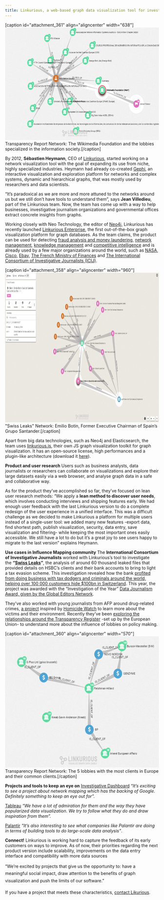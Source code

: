```yaml
---
title: Linkurious, a web-based graph data visualization tool for investigative journalism
---
```


[caption id="attachment_361" align="aligncenter" width="638"]<img class="wp-image-361" src="/assets/images/linkurious1.png" alt="Transparency Report Network: The Wikimedia Foundation and the lobbies specialized in the information society." width="638" height="368" /> Transparency Report Network: The Wikimedia Foundation and the lobbies specialized in the information society.[/caption]

By 2012, <strong>Sébastien Heymann</strong>, CEO of <a href="http://linkurio.us/" target="_blank">Linkurious</a>, started working on a network visualization tool with the goal of expanding its use from niche, highly specialized industries. Heymann had already co-created <a href="http://gephi.github.io/" target="_blank">Gephi</a>, an interactive visualization and exploration platform for networks and complex systems, dynamic and hierarchical graphs, that was mostly used by researchers and data scientists.

“It’s paradoxical as we are more and more attuned to the networks around us but we still don’t have tools to understand them”, says <strong>Jean Villedieu</strong>, part of the Linkurious team. Now, the team has come up with a way to help businesses, investigative journalism organizations and governmental offices extract concrete insights from graphs.

Working closely with Neo Technology, the editor of <a href="http://neo4j.com/" target="_blank">Neo4j</a>, Linkurious has recently launched <a href="https://linkurio.us/announcing-linkurious-enterprise-the-first-data-visualization-platform-for-graph-databases/" target="_blank">Linkurious Enterprise</a>, the first out-of-the-box graph visualization platform for graph databases. As the team claims, the product can be used for detecting <a href="https://linkurio.us/solutions/fraud-detection/" target="_blank">fraud analysis</a><a href="https://linkurio.us/solutions/fraud-detection/" target="_blank"> and money laundering</a>, <a href="https://linkurio.us/solutions/network-management/" target="_blank">network management</a>, <a href="https://linkurio.us/solutions/knowledge-management/" target="_blank">knowledge management</a> and <a href="https://linkurio.us/solutions/intelligence-analysis/" target="_blank">competitive intelligence</a> and is already used by a few major organizations around the world, such as <a href="https://www.nasa.gov/" target="_blank">NASA</a>, <a href="http://www.cisco.com/web/CL/index.html" target="_blank">Cisco</a>, <a href="http://www.ebay.es/" target="_blank">Ebay</a>, <a href="http://www.economie.gouv.fr/welcome-to-the-french-ministry-for-the-economy-and-finance" target="_blank">The French Ministry of Finances</a> and <a href="http://www.icij.org/" target="_blank">The International Consortium of Investigative Journalists (ICIJ)</a>.

[caption id="attachment_358" align="aligncenter" width="960"]<img class="wp-image-358 size-large" src="/assets/images/linkurious2.png" alt="Swiss Leaks Network - Emilio Botin, Former Executive Chairman of Spain’s Grupo Santander, network." width="960" height="489" /> "Swiss Leaks" Network: Emilio Botin, Former Executive Chairman of Spain’s Grupo Santander.[/caption]

Apart from big data technologies, such as Neo4j and Elasticsearch, the team uses <a href="https://github.com/Linkurious/linkurious.js/wiki" target="_blank">linkurious.js</a>, their own JS graph visualization toolkit for graph visualization. It has an open-source license, high performances and a plugin-like architecture (download it <a href="https://github.com/Linkurious/linkurious.js/wiki" target="_blank">here</a>).

<strong>Product and user research</strong>
Users such as business analysts, data journalists or researchers can collaborate on visualizations and explore their large datasets easily via a web browser, and analyse graph data in a safe and collaborative way.

As for the product they’ve accomplished so far, they’ve focused on lean user research methods: “We apply a <strong>lean method to discover user needs</strong>, which involves conducting interviews and shipping features early. We had enough user feedback with the last Linkurious version to do a complete redesign of the user experience in a unified interface. This was a difficult challenge as we decided to make Linkurious a platform for multiple users instead of a single-user tool: we added many new features -export data, find shortest path, publish visualization, security, data entry, save visualization and filtering- while keeping the most important ones easily accessible. We still have a lot to do but it’s a great joy to see users happy to migrate to the last version” explains Heymann.

<strong>Use cases in Influence Mapping community</strong>
The <strong>International Consortium of Investigative Journalists</strong> worked with Linkurious’s tool to investigate the <strong>“<a href="http://www.swissleaksreviewed.org/" target="_blank">Swiss Leaks</a>”</strong>, the analysis of around 60 thousand leaked files that provided details on HSBC’s clients and their bank accounts to bring to light a tax evasion scheme. This investigation revealed how the bank <a href="https://linkurio.us/how-the-icij-used-linkurious-to-reveal-the-secrets-hidden-in-the-swiss-leaks-data/" target="_blank">profited from doing business with tax dodgers and criminals around the world, helping over 100 000 customers hide $100bn in Switzerland</a>. This year, the project was awarded with the “Investigation of the Year” <a href="http://www.globaleditorsnetwork.org/programmes/data-journalism-awards/" target="_blank">Data Journalism Award, given by the Global Editors Network</a>.

They’ve also worked with young journalists from AFP around drug-related crimes, <a href="http://blogs.afp.com/makingof/?post/reglements-de-comptes-a-marseille" target="_blank">a project</a> inspired by <a href="http://homicidewatch.org/">Homicide Watch</a> to learn more about the victims and their environment. Recently they’ve been <a href="https://linkurio.us/visualizing-the-influence-of-lobbies-in-europe/" target="_blank">exploring the relationships around the Transparency Register</a> -set up by the European Union- to understand more about the influence of lobbies on policy making.

[caption id="attachment_360" align="aligncenter" width="570"]<img class="wp-image-360" src="/assets/images/linkurious3.png" alt="Transparency Report Network: The 5 lobbies with the most clients in Europe and their common clients." width="570" height="429" /> Transparency Report Network: The 5 lobbies with the most clients in Europe and their common clients.[/caption]

<strong>Projects and tools to keep an eye on</strong>
<a href="https://www.investigativedashboard.org/" target="_blank">Investigative Dashboard</a>
<em>“It’s exciting to see a project about network mapping which has the backing of Google. Definitely something to keep an eye out for”.</em>

<a href="http://www.tableau.com/es-es" target="_blank">Tableau</a>
<em>“We have a lot of admiration for them and the way they have popularized data visualization. We try to follow what they do and draw inspiration from them”.</em>

<a href="https://www.palantir.com/" target="_blank">Palantir</a>
<em>“It’s also interesting to see what companies like Palantir are doing in terms of building tools to do large-scale data analysis”</em>.

<strong>Connect!</strong>
Linkurious is working hard to capture the feedback of its early customers on ways to improve. As of now, their priorities regarding the next product version include scalability, improvements on the data entry interface and compatibility with more data sources

<span style="line-height: 1.7;">“We’re excited by projects that give us the opportunity to: have a meaningful social impact, draw attention to the benefits of graph visualization and push the limits of our software.”</span>

<span style="line-height: 1.7;">If you have a project that meets these characteristics, <a href="http://linkurio.us/contact/" target="_blank">contact Likurious</a>. </span>
